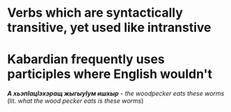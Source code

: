  # Verbs which are syntactically transitive, yet used like intranstive


# Kabardian frequently uses participles where English wouldn't

**_А хьэпӀацӀэхэращ жыгыуӀум ишхыр_** - _the woodpecker eats these worms_ (lit. _what the wood pecker eats is these worms_)

